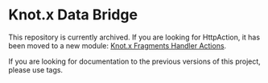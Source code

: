 # Knot.x Data Bridge
This repository is currently archived. If you are looking for HttpAction, it has been moved to a new module: [Knot.x Fragments Handler Actions](https://github.com/Knotx/knotx-fragments/tree/master/handler/actions).

If you are looking for documentation to the previous versions of this project, please use tags.
